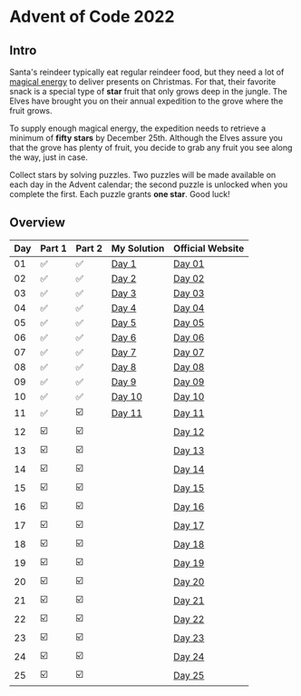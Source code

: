 # Advent of Code 2022

## Intro

Santa's reindeer typically eat regular reindeer food, but they need a lot of
[magical energy](https://adventofcode.com/2018/day/25) to deliver presents on Christmas. For that, their favorite snack 
is a special type of **star** fruit that only grows deep in the jungle. The Elves
have brought you on their annual expedition to the grove where the fruit grows.

To supply enough magical energy, the expedition needs to retrieve a minimum of **fifty stars** by December 25th.
Although the Elves assure you that the grove has plenty of fruit, you decide to grab any fruit you see along the way,
just in case.

Collect stars by solving puzzles. Two puzzles will be made available on each day in the Advent calendar; the second
puzzle is unlocked when you complete the first. Each puzzle grants **one star**. Good luck!

## Overview

| Day | Part 1                  | Part 2                  | My Solution      | Official Website                               | 
|-----|-------------------------|-------------------------|------------------|------------------------------------------------|
| 01  | :white_check_mark:      | :white_check_mark:      | [Day 1](Day1/)   | [Day 01](https://adventofcode.com/2022/day/1)  |
| 02  | :white_check_mark:      | :white_check_mark:      | [Day 2](Day2/)   | [Day 02](https://adventofcode.com/2022/day/2)  |
| 03  | :white_check_mark:      | :white_check_mark:      | [Day 3](Day3/)   | [Day 03](https://adventofcode.com/2022/day/3)  |
| 04  | :white_check_mark:      | :white_check_mark:      | [Day 4](Day4/)   | [Day 04](https://adventofcode.com/2022/day/4)  |
| 05  | :white_check_mark:      | :white_check_mark:      | [Day 5](Day5/)   | [Day 05](https://adventofcode.com/2022/day/5)  |
| 06  | :white_check_mark:      | :white_check_mark:      | [Day 6](Day6/)   | [Day 06](https://adventofcode.com/2022/day/6)  |
| 07  | :white_check_mark:      | :white_check_mark:      | [Day 7](Day7/)   | [Day 07](https://adventofcode.com/2022/day/7)  |
| 08  | :white_check_mark:      | :white_check_mark:      | [Day 8](Day8/)   | [Day 08](https://adventofcode.com/2022/day/8)  |
| 09  | :white_check_mark:      | :white_check_mark:      | [Day 9](Day9/)   | [Day 09](https://adventofcode.com/2022/day/9)  |
| 10  | :white_check_mark:      | :white_check_mark:      | [Day 10](Day10/) | [Day 10](https://adventofcode.com/2022/day/10) |
| 11  | :white_check_mark:      | :ballot_box_with_check: | [Day 11](Day11/) | [Day 11](https://adventofcode.com/2022/day/11) |
| 12  | :ballot_box_with_check: | :ballot_box_with_check: |                  | [Day 12](https://adventofcode.com/2022/day/12) |
| 13  | :ballot_box_with_check: | :ballot_box_with_check: |                  | [Day 13](https://adventofcode.com/2022/day/13) |
| 14  | :ballot_box_with_check: | :ballot_box_with_check: |                  | [Day 14](https://adventofcode.com/2022/day/14) |
| 15  | :ballot_box_with_check: | :ballot_box_with_check: |                  | [Day 15](https://adventofcode.com/2022/day/15) |
| 16  | :ballot_box_with_check: | :ballot_box_with_check: |                  | [Day 16](https://adventofcode.com/2022/day/16) |
| 17  | :ballot_box_with_check: | :ballot_box_with_check: |                  | [Day 17](https://adventofcode.com/2022/day/17) |
| 18  | :ballot_box_with_check: | :ballot_box_with_check: |                  | [Day 18](https://adventofcode.com/2022/day/18) |
| 19  | :ballot_box_with_check: | :ballot_box_with_check: |                  | [Day 19](https://adventofcode.com/2022/day/19) |
| 20  | :ballot_box_with_check: | :ballot_box_with_check: |                  | [Day 20](https://adventofcode.com/2022/day/20) |
| 21  | :ballot_box_with_check: | :ballot_box_with_check: |                  | [Day 21](https://adventofcode.com/2022/day/21) |
| 22  | :ballot_box_with_check: | :ballot_box_with_check: |                  | [Day 22](https://adventofcode.com/2022/day/22) |
| 23  | :ballot_box_with_check: | :ballot_box_with_check: |                  | [Day 23](https://adventofcode.com/2022/day/23) |
| 24  | :ballot_box_with_check: | :ballot_box_with_check: |                  | [Day 24](https://adventofcode.com/2022/day/24) |
| 25  | :ballot_box_with_check: | :ballot_box_with_check: |                  | [Day 25](https://adventofcode.com/2022/day/25) |